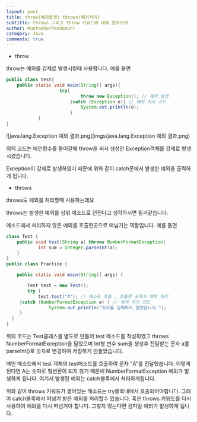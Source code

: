 ```yaml
---
layout: post
title: throw(예외발생) throws(예외처리)
subtitle: throws 그리고 throw 키워드에 대해 알아보자
author: Muntaeho(Pandamun)
category: Java
comments: true
---
```


- throw

throw는 예외를 강제로 발생시킬때 사용합니다. 예를 들면

```java
public class test{
	public static void main(String[] args){
					try{
							throw new Exception(); // 예외 발생
						}catch (Exception e){ // 예외 처리 코드
							System.out.println(e);
						}
			}
}
```

![java.lang.Exception 예외 결과.png](imgs/java.lang.Exception 예외 결과.png)

위의 코드는 메인함수를 들어갈때 throw을 써서 생성한 Exception객체를 강제로 발생시켰습니다.

Exception이 강제로 발생하였기 때문에 위와 같이 catch문에서 발생한 예외을 출력하게 됩니다.

- throws

throws도 예외를 처리할때 사용하는데요

throws는 발생한 예외를 상위 메소드로 던진다고 생각하시면 될거같습니다.

메소드에서 처리하지 않은 예외를 호출한곳으로 떠넘기는 역활입니다. 예를 들면

```java
class Test {
    public void test(String a) throws NumberFormatException{
            int sum = Integer.parseInt(a);
    }
}
public class Practice {

	public static void main(String[] args) {

		Test test = new Test();
		try {
            test.test("A"); // 메소드 호출 , 호출한 곳에서 예외 처리
     }catch (NumberFormatException e) { // 예외 처리 코드
                System.out.println("숫자를 입력하지 않았습니다.");
     }
  }
}
```

위의 코드는 Test클래스를 별도로 만들어 test 메소드를 작성하였고 throws NumberFormatException을 달았으며 Int형 변수 sum을 생성후 전달받는 문자 a를 parseInt()로 숫자로 변경하여 저장하게 만들었습니다.

메인 메소드에서 test 객체의 test메소드를 호출하여 문자 "A"를 전달했습니다. 이렇게 된다면 A는 숫자로 형변환이 되지 않기 때문에 NumberFormatException 예외가 발생하게 됩니다. 여기서 발생된 예외는 catch블록에서 처리하게됩니다.

위와 같이 throws 키워드가 붙어있는 메소드는 try블록내에서 호출되어야합니다. 그래야 catch블록에서 떠넘겨 받은 예외를 처리할수 있습니다. 혹은 throws 키워드를 다시 사용하여 예외를 다시 떠넘겨야 합니다. 그렇지 않는다면 컴파일 에러가 발생하게 됩니다.
